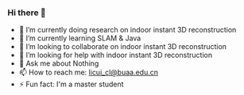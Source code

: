 ### Hi there 👋



- 🔭 I’m currently doing research on indoor instant 3D reconstruction
- 🌱 I’m currently learning SLAM & Java
- 👯 I’m looking to collaborate on indoor instant 3D reconstruction
- 🤔 I’m looking for help with indoor instant 3D reconstruction
- 💬 Ask me about Nothing
- 📫 How to reach me: licui_cl@buaa.edu.cn
- ⚡ Fun fact: I'm a master student
